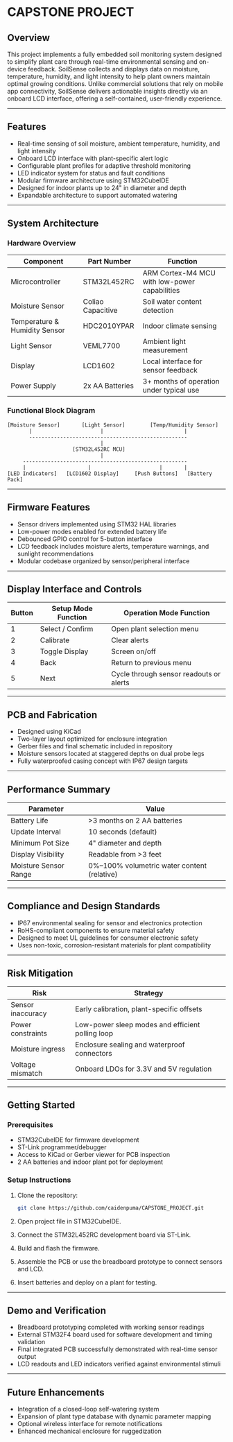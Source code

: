 # CAPSTONE PROJECT

## Overview

This project implements a fully embedded soil monitoring system designed to simplify plant care through real-time environmental sensing and on-device feedback. SoilSense collects and displays data on moisture, temperature, humidity, and light intensity to help plant owners maintain optimal growing conditions. Unlike commercial solutions that rely on mobile app connectivity, SoilSense delivers actionable insights directly via an onboard LCD interface, offering a self-contained, user-friendly experience.

---

## Features

- Real-time sensing of soil moisture, ambient temperature, humidity, and light intensity
- Onboard LCD interface with plant-specific alert logic
- Configurable plant profiles for adaptive threshold monitoring
- LED indicator system for status and fault conditions
- Modular firmware architecture using STM32CubeIDE
- Designed for indoor plants up to 24" in diameter and depth
- Expandable architecture to support automated watering

---

## System Architecture

### Hardware Overview

| Component | Part Number | Function |
|----------|-------------|----------|
| Microcontroller | STM32L452RC | ARM Cortex-M4 MCU with low-power capabilities |
| Moisture Sensor | Coliao Capacitive | Soil water content detection |
| Temperature & Humidity Sensor | HDC2010YPAR | Indoor climate sensing |
| Light Sensor | VEML7700 | Ambient light measurement |
| Display | LCD1602 | Local interface for sensor feedback |
| Power Supply | 2x AA Batteries | 3+ months of operation under typical use |

### Functional Block Diagram

```
[Moisture Sensor]       [Light Sensor]        [Temp/Humidity Sensor]
       |                      |                          |
       ---------------------------------------------------
                              |
                     [STM32L452RC MCU]
                              |
     -----------------------------------------------------
     |                    |                      |       |
[LED Indicators]   [LCD1602 Display]     [Push Buttons]   [Battery Pack]
```

---

## Firmware Features

- Sensor drivers implemented using STM32 HAL libraries
- Low-power modes enabled for extended battery life
- Debounced GPIO control for 5-button interface
- LCD feedback includes moisture alerts, temperature warnings, and sunlight recommendations
- Modular codebase organized by sensor/peripheral interface

---

## Display Interface and Controls

| Button | Setup Mode Function | Operation Mode Function |
|--------|----------------------|--------------------------|
| 1 | Select / Confirm | Open plant selection menu |
| 2 | Calibrate | Clear alerts |
| 3 | Toggle Display | Screen on/off |
| 4 | Back | Return to previous menu |
| 5 | Next | Cycle through sensor readouts or alerts |

---

## PCB and Fabrication

- Designed using KiCad
- Two-layer layout optimized for enclosure integration
- Gerber files and final schematic included in repository
- Moisture sensors located at staggered depths on dual probe legs
- Fully waterproofed casing concept with IP67 design targets

---

## Performance Summary

| Parameter | Value |
|-----------|-------|
| Battery Life | >3 months on 2 AA batteries |
| Update Interval | 10 seconds (default) |
| Minimum Pot Size | 4" diameter and depth |
| Display Visibility | Readable from >3 feet |
| Moisture Sensor Range | 0%–100% volumetric water content (relative) |

---

## Compliance and Design Standards

- IP67 environmental sealing for sensor and electronics protection
- RoHS-compliant components to ensure material safety
- Designed to meet UL guidelines for consumer electronic safety
- Uses non-toxic, corrosion-resistant materials for plant compatibility

---

## Risk Mitigation

| Risk | Strategy |
|------|----------|
| Sensor inaccuracy | Early calibration, plant-specific offsets |
| Power constraints | Low-power sleep modes and efficient polling loop |
| Moisture ingress | Enclosure sealing and waterproof connectors |
| Voltage mismatch | Onboard LDOs for 3.3V and 5V regulation |

---

## Getting Started

### Prerequisites

- STM32CubeIDE for firmware development
- ST-Link programmer/debugger
- Access to KiCad or Gerber viewer for PCB inspection
- 2 AA batteries and indoor plant pot for deployment

### Setup Instructions

1. Clone the repository:
   ```bash
   git clone https://github.com/caidenpuma/CAPSTONE_PROJECT.git
   ```

2. Open project file in STM32CubeIDE.

3. Connect the STM32L452RC development board via ST-Link.

4. Build and flash the firmware.

5. Assemble the PCB or use the breadboard prototype to connect sensors and LCD.

6. Insert batteries and deploy on a plant for testing.

---

## Demo and Verification

- Breadboard prototyping completed with working sensor readings
- External STM32F4 board used for software development and timing validation
- Final integrated PCB successfully demonstrated with real-time sensor output
- LCD readouts and LED indicators verified against environmental stimuli

---

## Future Enhancements

- Integration of a closed-loop self-watering system
- Expansion of plant type database with dynamic parameter mapping
- Optional wireless interface for remote notifications
- Enhanced mechanical enclosure for ruggedization
